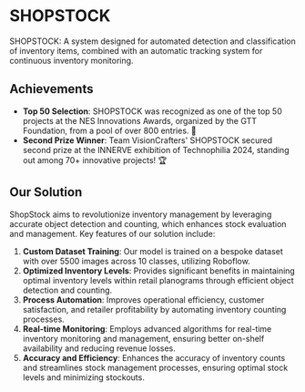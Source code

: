 # SHOPSTOCK

SHOPSTOCK: A system designed for automated detection and classification of inventory items, combined with an automatic tracking system for continuous inventory monitoring.

## Achievements

- **Top 50 Selection**: SHOPSTOCK was recognized as one of the top 50 projects at the NES Innovations Awards, organized by the GTT Foundation, from a pool of over 800 entries. 🎉
- **Second Prize Winner**: Team VisionCrafters' SHOPSTOCK secured second prize at the INNERVE exhibition of Technophilia 2024, standing out among 70+ innovative projects! 🏆

## Our Solution

ShopStock aims to revolutionize inventory management by leveraging accurate object detection and counting, which enhances stock evaluation and management. Key features of our solution include:

1. **Custom Dataset Training**: Our model is trained on a bespoke dataset with over 5500 images across 10 classes, utilizing Roboflow.
2. **Optimized Inventory Levels**: Provides significant benefits in maintaining optimal inventory levels within retail planograms through efficient object detection and counting.
3. **Process Automation**: Improves operational efficiency, customer satisfaction, and retailer profitability by automating inventory counting processes.
4. **Real-time Monitoring**: Employs advanced algorithms for real-time inventory monitoring and management, ensuring better on-shelf availability and reducing revenue losses.
5. **Accuracy and Efficiency**: Enhances the accuracy of inventory counts and streamlines stock management processes, ensuring optimal stock levels and minimizing stockouts.

